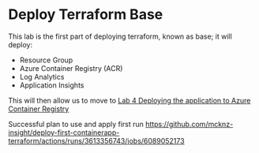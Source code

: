 # Deploy Terraform Base

This lab is the first part of deploying terraform, known as base; it will deploy:
- Resource Group
- Azure Container Registry (ACR)
- Log Analytics
- Application Insights 

This will then allow us to move to [Lab 4 Deploying the application to Azure Container Registry](https://github.com/mcknz-insight/deploy-first-containerapp-terraform/tree/main/4-Build-deploy-application-to-ACR)

Successful plan to use and apply first run
https://github.com/mcknz-insight/deploy-first-containerapp-terraform/actions/runs/3613356743/jobs/6089052173 